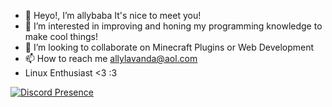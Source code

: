 - 👋 Heyo!, I’m allybaba It's nice to meet you!
- 👀 I’m interested in improving and honing my programming knowledge to make cool things!
- 💞️ I’m looking to collaborate on Minecraft Plugins or Web Development
- 📫 How to reach me allylavanda@aol.com
- Linux Enthusiast <3 :3


[![Discord Presence](https://lanyard.cnrad.dev/api/141600015561916416)](https://discord.com/users/141600015561916416)

